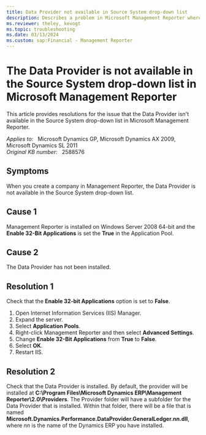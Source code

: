 ```yaml
---
title: Data Provider not available in Source System drop-down list
description: Describes a problem in Microsoft Management Reporter where the Data Provider is not available.
ms.reviewer: theley, kevogt
ms.topic: troubleshooting
ms.date: 03/13/2024
ms.custom: sap:Financial - Management Reporter
---
```

# The Data Provider is not available in the Source System drop-down list in Microsoft Management Reporter

This article provides resolutions for the issue that the Data Provider isn't available in the Source System drop-down list in Microsoft Management Reporter.

_Applies to:_ &nbsp; Microsoft Dynamics GP, Microsoft Dynamics AX 2009, Microsoft Dynamics SL 2011  
_Original KB number:_ &nbsp; 2588576

## Symptoms

When you create a company in Management Reporter, the Data Provider is not available in the Source System drop-down list.

## Cause 1

Management Reporter is installed on Windows Server 2008 64-bit and the **Enable 32-Bit Applications** is set the **True** in the Application Pool.

## Cause 2

The Data Provider has not been installed.

## Resolution 1

Check that the **Enable 32-bit Applications** option is set to **False**.

1. Open Internet Information Services (IIS) Manager.
2. Expand the server.
3. Select **Application Pools**.
4. Right-click Management Reporter and then select **Advanced Settings**.
5. Change **Enable 32-Bit Applications** from **True** to **False**.
6. Select **OK**.
7. Restart IIS.

## Resolution 2

Check that the Data Provider is installed. By default, the provider will be installed at **C:\Program Files\Microsoft Dynamics ERP\Management Reporter\2.0\Providers**. The Provider folder will have a subfolder for the Data Provider that is installed. Within that folder, there will be a file that is named **Microsoft.Dynamics.Performance.DataProvider.GeneralLedger.nn.dll**, where *nn* is the name of the Dynamics ERP you have installed.
